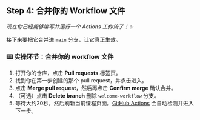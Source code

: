 ## Step 4: 合并你的 Workflow 文件

_现在你已经能够编写并运行一个 Actions 工作流了！:sparkles:_

接下来要把它合并进 `main` 分支，让它真正生效。

### :keyboard: 实操环节：合并你的 workflow 文件

1. 打开你的仓库，点击 **Pull requests** 标签页。
2. 找到你在第一步创建的那个 pull request，并点击进入。
3. 点击 **Merge pull request**，然后再点击 **Confirm merge** 确认合并。
4. （可选）点击 **Delete branch** 删除 `welcome-workflow` 分支。
5. 等待大约20秒，然后刷新当前课程页面。[GitHub Actions](https://docs.github.com/en/actions) 会自动检测并进入下一步。
